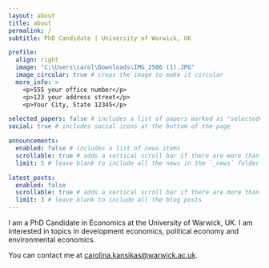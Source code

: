 ```yaml
---
layout: about
title: about
permalink: /
subtitle: PhD Candidate | University of Warwick, UK 

profile:
  align: right
  image: "C:\Users\carol\Downloads\IMG_2506 (1).JPG"
  image_circular: true # crops the image to make it circular
  more_info: >
    <p>555 your office number</p>
    <p>123 your address street</p>
    <p>Your City, State 12345</p>

selected_papers: false # includes a list of papers marked as "selected={true}"
social: true # includes social icons at the bottom of the page

announcements:
  enabled: false # includes a list of news items
  scrollable: true # adds a vertical scroll bar if there are more than 3 news items
  limit: 5 # leave blank to include all the news in the `_news` folder

latest_posts:
  enabled: false
  scrollable: true # adds a vertical scroll bar if there are more than 3 new posts items
  limit: 3 # leave blank to include all the blog posts
---
```


I am a PhD Candidate in Economics at the University of Warwick, UK. I am interested in topics in development economics, political economy and environmental economics. 

You can contact me at carolina.kansikas@warwick.ac.uk.
